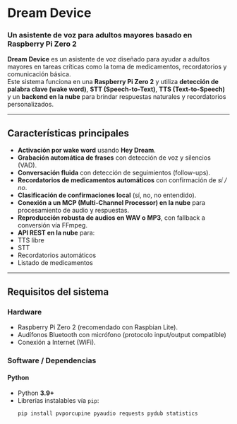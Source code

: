 # Dream Device  
### Un asistente de voz para adultos mayores basado en Raspberry Pi Zero 2  

**Dream Device** es un asistente de voz diseñado para ayudar a adultos mayores en tareas críticas como la toma de medicamentos, recordatorios y comunicación básica.  
Este sistema funciona en una **Raspberry Pi Zero 2** y utiliza **detección de palabra clave (wake word)**, **STT (Speech-to-Text)**, **TTS (Text-to-Speech)** y un **backend en la nube** para brindar respuestas naturales y recordatorios personalizados.  

---

## Características principales  

-  **Activación por wake word** usando **Hey Dream**.  
-  **Grabación automática de frases** con detección de voz y silencios (VAD).  
-  **Conversación fluida** con detección de seguimientos (follow-ups).  
-  **Recordatorios de medicamentos automáticos** con confirmación de *sí / no*.  
-  **Clasificación de confirmaciones local** (sí, no, no entendido).  
-  **Conexión a un MCP (Multi-Channel Processor) en la nube** para procesamiento de audio y respuestas.  
-  **Reproducción robusta de audios en WAV o MP3**, con fallback a conversión vía FFmpeg.  
-  **API REST en la nube** para:  
  - TTS libre  
  - STT  
  - Recordatorios automáticos  
  - Listado de medicamentos  

---

## Requisitos del sistema  

### Hardware  
- Raspberry Pi Zero 2 (recomendado con Raspbian Lite).    
- Audífonos Bluetooth con micrófono (protocolo input/output compatible)  
- Conexión a Internet (WiFi).  

### Software / Dependencias  

#### Python  
- Python **3.9+**  
- Librerías instalables vía `pip`:  
  ```bash
  pip install pvporcupine pyaudio requests pydub statistics
